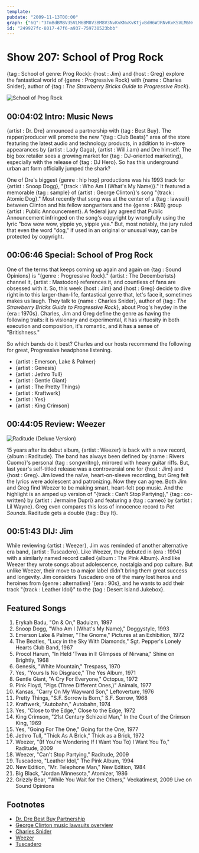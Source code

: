```yaml
---
template: 
pubdate: "2009-11-13T00:00"
graph: {"6Q":"3TmBdBM8V35VLM6BM8V3BM8V3NvKvKNvKvKtjvBdH6WJRNvKvK5VLM6NvKvK5VLM6yCMSV5VLM6ackW43TmBd87Wah87Wahk0Jm19qPJIk0Jm19qPJIGprrR7cRO9BIAvz7cRO9GprrRBIAvzrrxXU","BA":"BKUAvBKZ4oBKUAvn9YMhBKUAvjpULlBKUAvvNb9QBKUAvNMLlfBE5hFBKUAvBKUAvt9uN53rxVjBKUAv4z7X5BKUAvBKUAvBLPeoBKUAvSi8jG4z7X5SxuHs","21H":"2IBlYNYHEy2IBlYjBkflNYHEyzOW5dETBOiNYHEyjBkflzOW5d97qipX6cfd97qipBHm1GBMCK0ETBOiETBOiIusuqBHVaiETBOiBHVaiIusuq","2E7":"2IBlYVVfuxLo77TPPDbF0ZQrmLo77TLo77TVVfux0ZQrmqYVo9"}
id: "249927fc-8017-47f6-a937-759730523bbb"
---
```






# Show 207: School of Prog Rock

{tag : School of genre: Prog Rock}: {host : Jim} and {host : Greg} explore the fantastical world of {genre : Progressive Rock} with {name : Charles Snider}, author of {tag : *The Strawberry Bricks Guide to Progressive Rock*}.

![School of Prog Rock](https://static.soundopinions.org/images/2009/progrocknew.jpg)



## 00:04:02 Intro: Music News

{artist : Dr. Dre} announced a partnership with {tag : Best Buy}. The rapper/producer will promote the new "{tag : Club Beats}" area of the store featuring the latest audio and technology products, in addition to in-store appearances by {artist : Lady Gaga}, {artist : Will.i.am} and Dre himself. The big box retailer sees a growing market for {tag : DJ-oriented marketing}, especially with the release of {tag : DJ Hero}. So has this underground urban art form officially jumped the shark?

One of Dre's biggest {genre : hip hop} productions was his 1993 track for {artist : Snoop Dogg}, "{track : Who Am I (What's My Name)}." It featured a memorable {tag : sample} of {artist : George Clinton}'s song "{track : Atomic Dog}." Most recently that song was at the center of a {tag : lawsuit} between Clinton and his fellow songwriters and the {genre : R&B} group {artist : Public Announcement}. A federal jury agreed that Public Announcement infringed on the song's copyright by wrongfully using the lyric "bow wow wow, yippie yo, yippie yea." But, most notably, the jury ruled that even the word "dog," if used in an original or unusual way, can be protected by copyright.



## 00:06:46 Special: School of Prog Rock

One of the terms that keeps coming up again and again on {tag : Sound Opinions} is "{genre : Progressive Rock}." {artist : The Decemberists} channel it, {artist : Mastodon} references it, and countless of fans are obsessed with it. So, this week {host : Jim} and {host : Greg} decide to dive right in to this larger-than-life, fantastical genre that, let's face it, sometimes makes us laugh. They talk to {name : Charles Snider}, author of {tag : *The Strawberry Bricks Guide to Progressive Rock*}, about Prog's heydey in the {era : 1970s}. Charles, Jim and Greg define the genre as having the following traits: it is visionary and experimental, it has virtuosity in both execution and composition, it's romantic, and it has a sense of "Britishness."

So which bands do it best? Charles and our hosts recommend the following for great, Progressive headphone listening.

- {artist : Emerson, Lake & Palmer}
- {artist : Genesis}
- {artist : Jethro Tull}
- {artist : Gentle Giant}
- {artist : The Pretty Things}
- {artist : Kraftwerk}
- {artist : Yes}
- {artist : King Crimson}



## 00:44:05 Review: Weezer

![Raditude (Deluxe Version)](https://static.soundopinions.org/assets/207/21H0.jpg)

15 years after its debut album, {artist : Weezer} is back with a new record, {album : Raditude}. The band has always been defined by {name : Rivers Cuomo}'s personal {tag : songwritng}, mirrored with heavy guitar riffs. But, last year's self-titled release was a controversial one for {host : Jim} and {host : Greg}. Jim loved the naïve, heart-on-sleeve recording, but Greg felt the lyrics were adolescent and patronizing. Now they can agree. Both Jim and Greg find Weezer to be making smart, heart-felt pop music. And the highlight is an amped up version of "{track : Can't Stop Partying}," {tag : co-written} by {artist : Jermaine Dupri} and featuring a {tag : cameo} by {artist : Lil Wayne}. Greg even compares this loss of innocence record to *Pet Sounds*. Raditude gets a double {tag : Buy It}.



## 00:51:43 DIJ: Jim

While reviewing {artist : Weezer}, Jim was reminded of another alternative era band, {artist : Tuscadero}. Like Weezer, they debuted in {era : 1994} with a similarly named record called {album : The Pink Album}. And like Weezer they wrote songs about adolescence, nostalgia and pop culture. But unlike Weezer, their move to a major label didn't bring them great success and longevity. Jim considers Tuscadero one of the many lost heros and heroines from {genre : alternative} '{era : 90s}, and he wants to add their track "{track : Leather Idol}" to the {tag : Desert Island Jukebox}.



## Featured Songs

1. Erykah Badu, "On & On," Baduizm, 1997
2. Snoop Dogg, "Who Am I (What's My Name)," Doggystyle, 1993
3. Emerson Lake & Palmer, "The Gnome," Pictures at an Exhibition, 1972
4. The Beatles, "Lucy in the Sky With Diamonds," Sgt. Pepper's Lonely Hearts Club Band, 1967
5. Procol Harum, "In Held 'Twas in I: Glimpses of Nirvana," Shine on Brightly, 1968
6. Genesis, "White Mountain," Trespass, 1970
7. Yes, "Yours Is No Disgrace," The Yes Album, 1971
8. Gentle Giant, "A Cry For Everyone," Octopus, 1972
9. Pink Floyd, "Pigs (Three Different Ones,)" Animals, 1977
10. Kansas, "Carry On My Wayward Son," Leftoverture, 1976
11. Pretty Things, "S.F. Sorrow is Born," S.F. Sorrow, 1968
12. Kraftwerk, "Autobahn," Autobahn, 1974
13. Yes, "Close to the Edge," Close to the Edge, 1972
14. King Crimson, "21st Century Schizoid Man," In the Court of the Crimson King, 1969
15. Yes, "Going For The One," Going for the One, 1977
16. Jethro Tull, "Thick As A Brick," Thick as a Brick, 1972
17. Weezer, "(If You're Wondering If I Want You To) I Want You To," Raditude, 2009
18. Weezer, "Can't Stop Partying," Raditude, 2009
19. Tuscadero, "Leather Idol," The Pink Album, 1994
20. New Edition, "Mr. Telephone Man," New Edition, 1984
21. Big Black, "Jordan Minnesota," Atomizer, 1986
22. Grizzly Bear, "While You Wait for the Others," Veckatimest, 2009 Live on Sound Opinions



## Footnotes

- [Dr. Dre Best Buy Partnership](http://www.billboard.com/articles/news/266760/dr-dre-to-anchor-best-buy-club-beats-sections#/news/dr-dre-to-anchor-best-buy-club-beats-sections-1004041394.story)
- [George Clinton music lawsuits overview](http://www.npr.org/sections/therecord/2012/06/06/154451399/george-clinton-fights-for-his-right-to-funk)
- [Charles Snider](http://strawberrybricks.com/)
- [Weezer](http://weezer.com/)
- [Tuscadero](http://www.teenbeatrecords.com/artists/tuscadero.html)